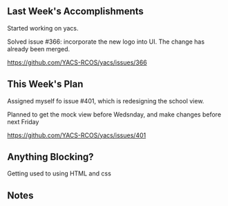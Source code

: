 ## Last Week's Accomplishments

Started working on yacs. 

Solved issue #366: incorporate the new logo into UI. The change has already been merged. 

https://github.com/YACS-RCOS/yacs/issues/366
    
    
## This Week's Plan

Assigned myself fo issue #401, which is redesigning the school view. 

Planned to get the mock view before Wedsnday, and make changes before next Friday

https://github.com/YACS-RCOS/yacs/issues/401


## Anything Blocking?

Getting used to using HTML and css

## Notes


